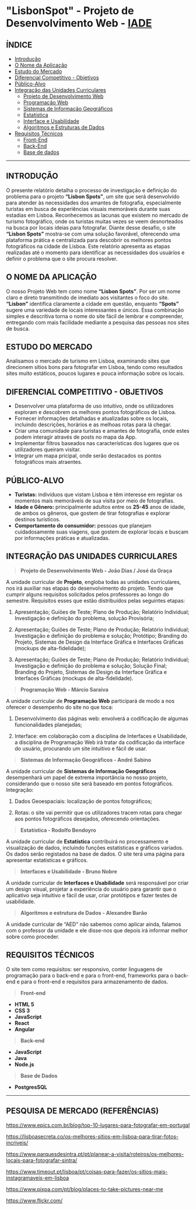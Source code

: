 # "LisbonSpot" - Projeto de Desenvolvimento Web - [IADE](https://www.iade.europeia.pt/)

## ÍNDICE

- [Introdução](#introdução)
- [O Nome da Aplicação]()
- [Estudo do Mercado]()
- [Diferencial Competitivo - Objetivos]()
- [Público-Alvo](#Público-alvo)
- [Integração das Unidades Curriculares]()
  - [Projeto de Desenvolvimento Web]()
  - [Programação Web]()
  - [Sistemas de Informação Geográficos]()
  - [Estatística]()
  - [Interface e Usabilidade]()
  - [Algoritmos e Estruturas de Dados]()
- [Requisitos Técnicos]()
  - [Front-End]()
  - [Back-End]()
  - [Base de dados](#Basededados)
___

## INTRODUÇÃO
O presente relatório detalha o processo de investigação e definição do problema para o projeto **“Lisbon Spots”**, um site que será desenvolvido para atender às necessidades dos amantes de fotografia, especialmente turistas em busca de experiências visuais memoráveis durante suas estadias em Lisboa. Reconhecemos as lacunas que existem no mercado de turismo fotográfico, onde os turistas muitas vezes se veem desnorteados na busca por locais ideias para fotografar. Diante desse desafio, o site **“Lisbon Spots”** mostra-se com uma solução favorável, oferecendo uma plataforma prática e centralizada para descobrir os melhores pontos fotográficos na cidade de Lisboa. Este relatório apresenta as etapas realizadas até o momento para identificar as necessidades dos usuários e definir o problema que o site procura resolver.


## O NOME DA APLICAÇÃO

O nosso Projeto Web tem como nome **“Lisbon Spots”**. Por ser um nome claro e direto transmitindo de imediato aos visitantes o foco do site. **“Lisbon”** identifica claramente a cidade em questão, enquanto **“Spots”** sugere uma variedade de locais interessantes e únicos. Essa combinação simples e descritiva torna o nome do site fácil de lembrar e compreender, entregando com mais facilidade mediante a pesquisa das pessoas nos sites de busca. 


## ESTUDO DO MERCADO

Analisamos o mercado de turismo em Lisboa, examinando sites que direcionem sítios bons para fotografar em Lisboa, tendo como resultados sites muito estáticos, poucos lugares e pouca informação sobre os locais. 


## DIFERENCIAL COMPETITIVO - OBJETIVOS

- Desenvolver uma plataforma de uso intuitivo, onde os utilizadores exploram e descobrem os melhores pontos fotográficos de Lisboa.
- Fornecer informações detalhadas e atualizadas sobre os locais, incluindo descrições, horários e as melhoas rotas para lá chegar.
- Criar uma comunidade para turistas e amantes de fotografia, onde estes podem interagir através de posts no mapa da App. 
- Implementar filtros baseados nas características dos lugares que os utilizadores queiram visitar.
- Integrar um mapa pricipal, onde serão destacados os pontos fotográficos mais atraentes.


## PÚBLICO-ALVO

- **Turistas:** indivíduos que vistam Lisboa e têm interesse em registar os momentos mais memoráveis de sua visita por meio de fotografias.
- **Idade e Gênero:** principalmente adultos entre os **25-45** anos de idade, de ambos os gêneros, que gostem de tirar fotografias e explorar destinos turísticos.
- **Comportamento do consumidor:** pessoas que planejam cuidadosamente suas viagens, que gostem de explorar locais e buscam por informações práticas e atualizadas.


## INTEGRAÇÃO DAS UNIDADES CURRICULARES

>__Projeto de Desenvolvimento Web - João Dias / José da Graça__

A unidade curricular de **Projeto**, engloba todas as unidades curriculares, nos irá auxiliar nas etapas do desenvolvimento do projeto. Tendo que cumprir alguns requisitos solicitados pelos professores ao longo do semestre. Requisitos esses que estão distribuídos pelas seguintes etapas:

1. Apresentação; Guiões de Teste; Plano de Produção; Relatório Individual; Investigação e definição do problema, solução Provisória;

2. Apresentação; Guiões de Teste; Plano de Produção; Relatório Individual; Investigação e definição do problema e solução; Protótipo; Branding do Projeto, Sistemas de Design da Interface Gráfica e Interfaces Gráficas (mockups de alta-fidelidade);

3. Apresentação; Guiões de Teste; Plano de Produção; Relatório Individual; Investigação e definição do problema e solução; Solução Final; Branding do Projeto, Sistemas de Design da Interface Gráfica e Interfaces Gráficas (mockups de alta-fidelidade).



>__Programação Web - Márcio Saraiva__

A unidade curricular de **Programação Web** participará de modo a nos oferecer o desempenho do site no que toca: 

1. Desenvolvimento das páginas web: envolverá a codificação de algumas funcionalidades planejadas;

2. Interface: em colaboração com a disciplina de Interfaces e Usabilidade, a disciplina de Programação Web irá tratar da codificação da interface do usuário, procurando um site intuitivo e fácil de usar.


>__Sistemas de Informação Geográficos - André Sabino__

A unidade curricular de **Sistemas de Informação Geográficos** desempenhará um papel de extrema importância no nosso projeto, considerando que o nosso site será baseado em pontos fotográficos. Integração:

1. Dados Geoespaciais: localização de pontos fotográficos;

2. Rotas: o site vai permitir que os utilizadores tracem rotas para chegar aos pontos fotográficos desejados, oferecendo orientações.


>__Estatística - Rodolfo Bendoyro__

A unidade curricular de **Estatística** contribuirá no processamento e visualização de dados, incluindo funções estatísticas e gráficos variados. Os dados serão registados na base de dados. O site terá uma página para apresentar estatísticas e gráficos.


>__Interfaces e Usabilidade - Bruno Nobre__

A unidade curricular de **Interfaces e Usabilidade** será responsável por criar um design visual, projetar a experiência do usuário para garantir que o aplicativo seja intuitivo e fácil de usar, criar protótipos e fazer testes de usabilidade.


>__Algoritmos e estrutura de Dados - Alexandre Barão__

A unidade curricular de “AED” não sabemos como aplicar ainda, falamos com o professor da unidade e ele disse-nos que depois irá informar melhor sobre como proceder. 


## REQUISITOS TÉCNICOS

O site tem como requisitos: ser responsivo, conter linguagens de programação para o back-end e para o front-end, frameworks para o back-end e para o front-end e requisitos para armazenamento de dados.

>__Front-end__

- **HTML 5**
- **CSS 3**
- **JavaScript**
- **React**
- **Angular**

>__Back-end__

- **JavaScript**
- **Java**
- **Node.js**

>__Base de Dados__

- **PostgresSQL**

___

## PESQUISA DE MERCADO (REFERÊNCIAS)

https://www.epics.com.br/blog/top-10-lugares-para-fotografar-em-portugal

https://lisboasecreta.co/os-melhores-sitios-em-lisboa-para-tirar-fotos-incriveis/

https://www.parquesdesintra.pt/pt/planear-a-visita/roteiros/os-melhores-locais-para-fotografar-sintra/

https://www.timeout.pt/lisboa/pt/coisas-para-fazer/os-sitios-mais-instagramaveis-em-lisboa

https://www.pixpa.com/pt/blog/places-to-take-pictures-near-me

https://www.flickr.com/

